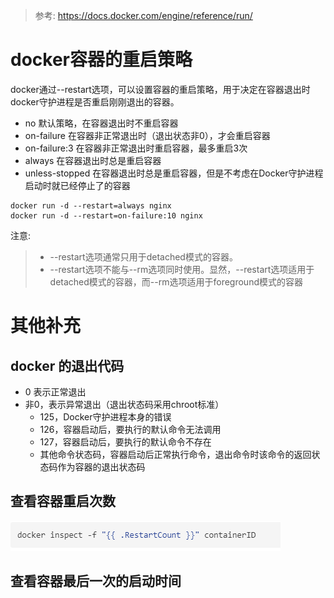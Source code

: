 <!--toc-->

> 参考:
https://docs.docker.com/engine/reference/run/

# docker容器的重启策略

docker通过--restart选项，可以设置容器的重启策略，用于决定在容器退出时docker守护进程是否重启刚刚退出的容器。

- no 默认策略，在容器退出时不重启容器
- on-failure 在容器非正常退出时（退出状态非0），才会重启容器
- on-failure:3 在容器非正常退出时重启容器，最多重启3次
- always 在容器退出时总是重启容器
- unless-stopped 在容器退出时总是重启容器，但是不考虑在Docker守护进程启动时就已经停止了的容器

```
docker run -d --restart=always nginx
docker run -d --restart=on-failure:10 nginx
```

注意:
> - --restart选项通常只用于detached模式的容器。
> - --restart选项不能与--rm选项同时使用。显然，--restart选项适用于detached模式的容器，而--rm选项适用于foreground模式的容器



# 其他补充

## docker 的退出代码
- 0 表示正常退出
- 非0，表示异常退出（退出状态码采用chroot标准）
  - 125，Docker守护进程本身的错误
  - 126，容器启动后，要执行的默认命令无法调用
  - 127，容器启动后，要执行的默认命令不存在
  - 其他命令状态码，容器启动后正常执行命令，退出命令时该命令的返回状态码作为容器的退出状态码


## 查看容器重启次数

![](assets/markdown-img-paste-20191022164602881.png)

## 查看容器最后一次的启动时间
